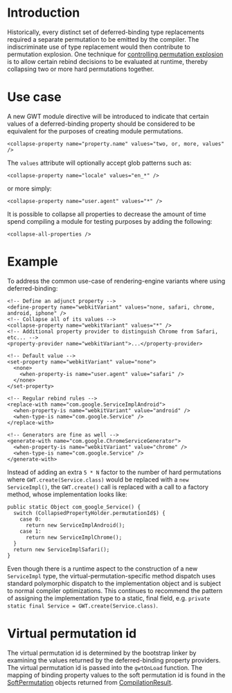 # Introduction

Historically, every distinct set of deferred-binding type replacements required a separate permutation to be emitted by the compiler.  The indiscriminate use of type replacement would then contribute to permutation explosion.  One technique for [controlling permutation explosion](ControllingPermutationExplosion.md) is to allow certain rebind decisions to be evaluated at runtime, thereby collapsing two or more hard permutations together.

# Use case

A new GWT module directive will be introduced to indicate that certain values of a deferred-binding property should be considered to be equivalent for the purposes of creating module permutations.
```
<collapse-property name="property.name" values="two, or, more, values" />
```

The `values` attribute will optionally accept glob patterns such as:
```
<collapse-property name="locale" values="en_*" />
```
or more simply:
```
<collapse-property name="user.agent" values="*" />
```

It is possible to collapse all properties to decrease the amount of time spend compiling a module for testing purposes by adding the following:
```
<collapse-all-properties />
```

# Example

To address the common use-case of rendering-engine variants where using deferred-binding:
```
<!-- Define an adjunct property -->
<define-property name="webkitVariant" values="none, safari, chrome, android, iphone" />
<!-- Collapse all of its values -->
<collapse-property name="webkitVariant" values="*" />
<!-- Additional property provider to distinguish Chrome from Safari, etc... -->
<property-provider name="webkitVariant">...</property-provider>

<!-- Default value -->
<set-property name="webkitVariant" value="none">
  <none>
    <when-property-is name="user.agent" value="safari" />
  </none>
</set-property>

<!-- Regular rebind rules -->
<replace-with name="com.google.ServiceImplAndroid">
  <when-property-is name="webkitVariant" value="android" />
  <when-type-is name="com.google.Service" />
</replace-with>

<!-- Generators are fine as well -->
<generate-with name="com.google.ChromeServiceGenerator">
  <when-property-is name="webkitVariant" value="chrome" />
  <when-type-is name="com.google.Service" />
</generate-with>
```

Instead of adding an extra `5 * N` factor to the number of hard permutations where `GWT.create(Service.class)` would be replaced with a `new ServiceImpl()`, the `GWT.create()` call is replaced with a call to a factory method, whose implementation looks like:

```
public static Object com_google_Service() {
  switch (CollapsedPropertyHolder.permutationId$) {
    case 0:
      return new ServiceImplAndroid();
    case 1: 
      return new ServiceImplChrome();
  }
  return new ServiceImplSafari();
}
```

Even though there is a runtime aspect to the construction of a new `ServiceImpl` type, the virtual-permutation-specific method dispatch uses standard polymorphic dispatch to the implementation object and is subject to normal compiler optimizations.  This continues to recommend the pattern of assigning the implementation type to a static, final field, e.g. `private static final Service = GWT.create(Service.class)`.

# Virtual permutation id

The virtual permutation id is determined by the bootstrap linker by examining the values returned by the deferred-binding property providers.  The virtual permutation id is passed into the `gwtOnLoad` function.  The mapping of binding property values to the soft permutation id is found in the [SoftPermutation](http://code.google.com/p/google-web-toolkit/source/browse/trunk/dev/core/src/com/google/gwt/core/ext/linker/SoftPermutation.java) objects returned from [CompilationResult](http://code.google.com/p/google-web-toolkit/source/browse/trunk/dev/core/src/com/google/gwt/core/ext/linker/CompilationResult.java).